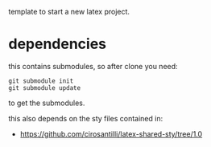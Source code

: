 template to start a new latex project.

# dependencies

this contains submodules, so after clone you need:

    git submodule init
    git submodule update

to get the submodules.

this also depends on the sty files contained in:

- https://github.com/cirosantilli/latex-shared-sty/tree/1.0
